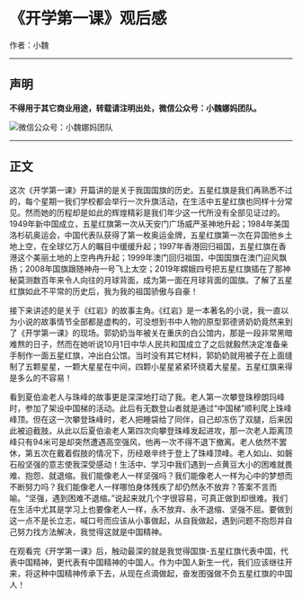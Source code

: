 # 《开学第一课》观后感

作者：小魏

---

## 声明

**不得用于其它商业用途，转载请注明出处，微信公众号：小魏娜妈团队。**

![微信公众号：小魏娜妈团队](/weijiacheng/img/wechat-qr-code.jpg)

---

## 正文

这次《开学第一课》开篇讲的是关于我国国旗的历史。五星红旗是我们再熟悉不过的，每个星期一我们学校都会举行一次升旗活动，在生活中五星红旗也同样十分常见。然而她的历程却是如此的辉煌精彩是我们年少这一代所没有全部见证过的。1949年新中国成立，五星红旗第一次从天安门广场威严圣神地升起；1984年美国洛杉矶奥运会，中国代表队获得了第一枚奥运金牌，五星红旗第一次在异国他乡土地上空，在全球亿万人的瞩目中缓缓升起；1997年香港回归祖国，五星红旗在香港这个美丽土地的上空冉冉升起；1999年澳门回归祖国，中国国旗在澳门迎风飘扬；2008年国旗跟随神舟一号飞上太空；2019年嫦娥四号把五星红旗插在了那神秘莫测数百年来令人向往的月球背面，成为第一面在月球背面的国旗。了解了五星红旗如此不平常的历史后，我为我的祖国骄傲与自豪！

接下来讲述的是关于《红岩》的故事主角。《红岩》是一本著名的小说，我一直以为小说的故事情节全部都是虚构的，可没想到书中人物的原型郭德贤奶奶竟然来到了《开学第一课》的现场。郭奶奶当年被关在重庆的白公馆内，那是一段非常黑暗难熬的日子，然而在她听说10月1日中华人民共和国成立了之后就毅然决定准备亲手制作一面五星红旗，冲出白公馆。当时没有其它材料，郭奶奶就用被子在上面缝制了五颗星星，一颗大星星在中间，四颗小星星紧紧环绕着大星星。五星红旗来得是多么的不容易！

看到夏伯渝老人与珠峰的故事更是深深地打动了我。老人第一次攀登珠穆朗玛峰时，参加了架设中国梯的活动。此后有无数登山者就是通过“中国梯”顺利爬上珠峰峰顶。但在这一次攀登珠峰时，老人把睡袋给了同伴，自己却冻伤了双腿，后来因此被迫截肢。从此以后夏伯渝老人第四次向攀登珠峰发起进攻，那一次老人距离顶峰只有94米可是却突然遭遇高空强风，他再一次不得不退下撤离。老人依然不罢休，第五次在戴着假肢的情况下，历经艰辛终于登上了珠峰顶峰。老人如山、如磐石般坚强的意志使我深受感动！生活中、学习中我们遇到一点黄豆大小的困难就畏难、抱怨、就退缩。我们能像老人一样坚强吗？我们能像老人一样为心中的梦想而不断努力吗？我们能像老人一样哪怕身体残疾了却仍然永不放弃？答案不言而喻。“坚强，遇到困难不退缩。”说起来就几个字很容易，可真正做到却很难。我们在生活中尤其是学习上也要像老人一样，永不放弃、永不退缩、坚强不屈。要做到这一点不是长立志，喊口号而应该从小事做起，从自我做起，遇到问题不抱怨并自己努力找方法解决，我觉得这就是中国精神。

在观看完《开学第一课》后，触动最深的就是我觉得国旗-五星红旗代表中国，代表中国精神，更代表有中国精神的中国人。作为中国人新生一代，我们应该继往开来，将这种中国精神传承下去，从现在点滴做起，奋发图强做不负五星红旗的中国人！
